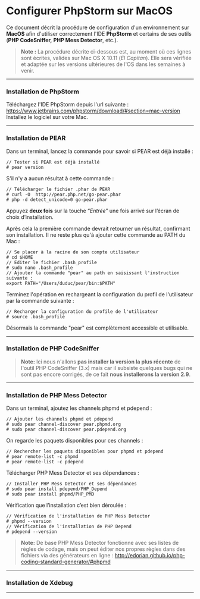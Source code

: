 # Configurer PhpStorm sur MacOS

Ce document décrit la procédure de configuration d'un environnement sur **MacOS** afin d'utiliser correctement l'IDE **PhpStorm** et certains de ses outils (**PHP CodeSniffer,** **PHP Mess Detector**, etc.).

> **Note :**
> La procédure décrite ci-dessous est, au moment où ces lignes sont écrites, valides sur Mac OS X 10.11 (*El Capitan*).
> Elle sera vérifiée et adaptée sur les versions ultérieures de l'OS dans les semaines à venir.

----------
### Installation de PhpStorm
Téléchargez l'IDE PhpStorm depuis l'url suivante : https://www.jetbrains.com/phpstorm/download/#section=mac-version
Installez le logiciel sur votre Mac.

----------
### Installation de PEAR
Dans un terminal, lancez la commande pour savoir si PEAR est déjà installé :
```
// Tester si PEAR est déjà installé
# pear version
```
S'il n'y a aucun résultat à cette commande :
```
// Télécharger le fichier .phar de PEAR
# curl -O  http://pear.php.net/go-pear.phar
# php -d detect_unicode=0 go-pear.phar
```
Appuyez **deux fois** sur la touche “*Entrée*” une fois arrivé sur l’écran de choix d’installation.

Après cela la première commande devrait retourner un résultat, confirmant son installation.
Il ne reste plus qu'à ajouter cette commande au PATH du Mac :
```
// Se placer à la racine de son compte utilisateur
# cd $HOME
// Editer le fichier .bash_profile
# sudo nano .bash_profile
// Ajouter la commande "pear" au path en saisissant l'instruction suivante :
export PATH="/Users/duduc/pear/bin:$PATH"
```
Terminez l'opération en rechargeant la configuration du profil de l'utilisateur par la commande suivante :
```
// Recharger la configuration du profile de l'utilisateur
# source .bash_profile
```
Désormais la commande "pear" est complètement accessible et utilisable.

-------------
### Installation de PHP CodeSniffer
>**Note:**
>Ici nous n'allons **pas installer la version la plus récente** de l'outil PHP CodeSniffer (3.x) mais car il subsiste quelques bugs qui ne sont pas encore corrigés, de ce fait **nous installerons la version 2.9**.

-------------
### Installation de PHP Mess Detector
Dans un terminal, ajoutez les channels phpmd et pdepend :
```
// Ajouter les channels phpmd et pdepend
# sudo pear channel-discover pear.phpmd.org
# sudo pear channel-discover pear.pdepend.org
```
On regarde les paquets disponibles pour ces channels :
```
// Rechercher les paquets disponibles pour phpmd et pdepend
# pear remote-list -c phpmd
# pear remote-list -c pdepend
```
Télécharger PHP Mess Detector et ses dépendances :
```
// Installer PHP Mess Detector et ses dépendances
# sudo pear install pdepend/PHP_Depend
# sudo pear install phpmd/PHP_PMD
```
Vérification que l’installation c’est bien déroulée :
```
// Vérification de l'installation de PHP Mess Detector
# phpmd --version
// Vérification de l'installation de PHP Depend
# pdepend --version
```
>**Note:**
> De base PHP Mess Detector fonctionne avec ses listes de règles de codage, mais on peut éditer nos propres règles dans des fichiers via des générateurs en ligne : http://edorian.github.io/php-coding-standard-generator/#phpmd

-------------
### Installation de Xdebug

-------------
